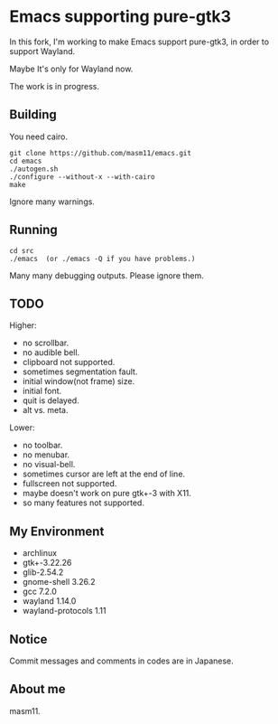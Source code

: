 # Emacs supporting pure-gtk3

In this fork, I'm working to make Emacs support pure-gtk3, in order to support Wayland.

Maybe It's only for Wayland now.

The work is in progress.

## Building

You need cairo.

```
git clone https://github.com/masm11/emacs.git
cd emacs
./autogen.sh
./configure --without-x --with-cairo
make
```

Ignore many warnings.

## Running

```
cd src
./emacs  (or ./emacs -Q if you have problems.)
```

Many many debugging outputs. Please ignore them.

## TODO

Higher:
- no scrollbar.
- no audible bell.
- clipboard not supported.
- sometimes segmentation fault.
- initial window(not frame) size.
- initial font.
- quit is delayed.
- alt vs. meta.

Lower:
- no toolbar.
- no menubar.
- no visual-bell.
- sometimes cursor are left at the end of line.
- fullscreen not supported.
- maybe doesn't work on pure gtk+-3 with X11.
- so many features not supported.

## My Environment

- archlinux
- gtk+-3.22.26
- glib-2.54.2
- gnome-shell 3.26.2
- gcc 7.2.0
- wayland 1.14.0
- wayland-protocols 1.11

## Notice

Commit messages and comments in codes are in Japanese.

## About me

masm11.
